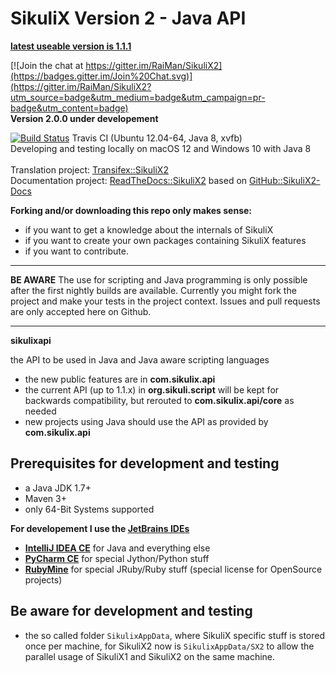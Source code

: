SikuliX Version 2 - Java API
============

**[latest useable version is 1.1.1](https://github.com/RaiMan/SikuliX-2014)**

[![Join the chat at https://gitter.im/RaiMan/SikuliX2](https://badges.gitter.im/Join%20Chat.svg)](https://gitter.im/RaiMan/SikuliX2?utm_source=badge&utm_medium=badge&utm_campaign=pr-badge&utm_content=badge)<br>
**Version 2.0.0 under developement**<br>

[![Build Status](https://travis-ci.org/RaiMan/SikuliX2.svg?branch=master)](https://travis-ci.org/RaiMan/SikuliX2) Travis CI (Ubuntu 12.04-64, Java 8, xvfb)
<br>Developing and testing locally on macOS 12 and Windows 10 with Java 8  
<br>
Translation project: [Transifex::SikuliX2](https://www.transifex.com/sikulix/sikulix2/dashboard/)
<br>
Documentation project: [ReadTheDocs::SikuliX2](http://sikulix2.readthedocs.org/) based on [GitHub::SikuliX2-Docs](https://github.com/RaiMan/SikuliX2-Docs)

**Forking and/or downloading this repo only makes sense:**

 - if you want to get a knowledge about the internals of SikuliX
 - if you want to create your own packages containing SikuliX features
 - if you want to contribute.

<hr>

**BE AWARE** The use for scripting and Java programming is only possible after the first nightly builds are available. Currently you might fork the project and make your tests in the project context. Issues and pull requests are only accepted here on Github.

<hr>

**sikulixapi**

the API to be used in Java and Java aware scripting languages

 - the new public features are in **com.sikulix.api**
 - the current API (up to 1.1.x) in **org.sikuli.script** will be kept for backwards compatibility, but rerouted to **com.sikulix.api/core** as needed
 - new projects using Java should use the API as provided by **com.sikulix.api**

Prerequisites for development and testing
---

 - a Java JDK 1.7+
 - Maven 3+
 - only 64-Bit Systems supported

**For developement I use the [JetBrains IDEs](https://www.jetbrains.com)**

 - **[IntelliJ IDEA CE](https://www.jetbrains.com/idea/)** for Java and everything else
 - **[PyCharm CE](https://www.jetbrains.com/pycharm/)** for special Jython/Python stuff
 - **[RubyMine](https://www.jetbrains.com/ruby/)** for special JRuby/Ruby stuff (special license for OpenSource projects)
 
Be aware for development and testing
---

 - the so called folder `SikulixAppData`, where SikuliX specific stuff is stored once per machine, for SikuliX2 now is `SikulixAppData/SX2` to allow the parallel usage of SikuliX1 and SikuliX2 on the same machine.
